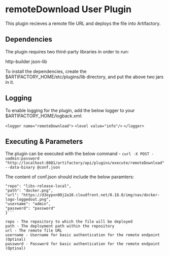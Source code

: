 <h1> remoteDownload User Plugin </h1>

This plugin recieves a remote file URL and deploys the file into Artifactory.

<h2> Dependencies </h2>

The plugin requires two third-party libraries in order to run:

http-builder
json-lib

To install the dependencies, create the $ARTIFACTORY_HOME/etc/plugins/lib directory, and put the above two jars in it.

<h2> Logging </h2>

To enable logging for the plugin, add the below logger to your $ARTIFACTORY_HOME/logback.xml:

`<logger name="remoteDownload">`
    `<level value="info"/>`
  `</logger>`
  
<h2> Executing & Parameters </h2>

The plugin can be executed with the below command - 
`curl -X POST -uadmin:password "http://localhost:8081/artifactory/api/plugins/execute/remoteDownload" --data-binary @conf.json`

The content of conf.json should include the below paramters:
```{
"repo": "libs-release-local",
"path": "docker.png",
"url": "https://d3oypxn00j2a10.cloudfront.net/0.18.0/img/nav/docker-logo-loggedout.png",
"username": "admin",
"password": "password"
}```

repo - The repository to which the file will be deployed
path - The deployment path within the repository
url - The remote file URL
username - Username for basic authentication for the remote endpoint (Optinal)
password - Password for basic authentication for the remote endpoint (Optinal) 
